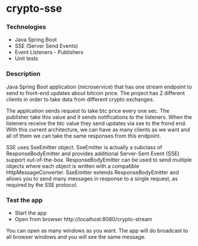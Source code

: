 # crypto-sse

### Technologies ###

* Java Spring Boot
* SSE (Server Send Events)
* Event Listeners - Publishers
* Unit tests

### Description ###

Java Spring Boot application (microservice) that has one stream endpoint to 
send to front-end updates about bitcoin price.
The project has 2 different clients in order to take data from different crypto
exchanges.

The application sends request to take btc price every one sec. The 
publisher take this value and it sends notifications to the listeners. When the listeners receive 
the btc value they send updates via sse to the frond end.
With this current architecture, we can have as many clients as we want and 
all of them we can take the same responses from this endpoint.

SSE uses SseEmitter object. SseEmitter is actually a subclass of ResponseBodyEmitter and provides additional Server-Sent Event (SSE) support out-of-the-box.
ResponseBodyEmitter can be used to send multiple objects where each object is written with a compatible HttpMessageConverter.
SseEmitter extends ResponseBodyEmitter and allows you to send many messages in response to a single request, as required by the SSE protocol.

### Test the app ###

* Start the app
* Open from browser http://localhost:8080/crypto-stream

You can open as many windows as you want. The app will do broadcast to all 
browser windows and you will see the same message.
